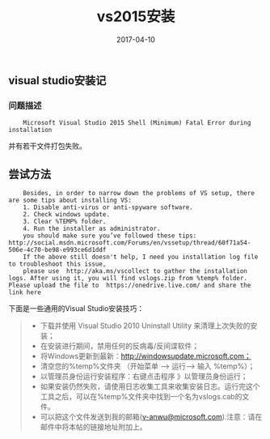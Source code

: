 ﻿---
layout: post
title: "vs2015安装"
date: 2017-04-10
description: "vs2015安装"
categories: c#
tag: [asp.net]
---   


## visual studio安装记
### 问题描述
```
    Microsoft Visual Studio 2015 Shell (Minimum) Fatal Error during installation
```
并有若干文件打包失败。

## 尝试方法
```
    Besides, in order to narrow down the problems of VS setup, there are some tips about installing VS:
    1. Disable anti-virus or anti-spyware software. 
    2. Check windows update.
    3. Clear %TEMP% folder.
    4. Run the installer as administrator.
    you should make sure you’ve followed these tips:  http://social.msdn.microsoft.com/Forums/en/vssetup/thread/60f71a54-506e-4c70-be98-e993ce6d1ddf 
    If the above still doesn't help, I need you installation log file to troubleshoot this issue,
    please use  http://aka.ms/vscollect to gather the installation logs. After using it, you will find vslogs.zip from %temp% folder. Please upload the file to  https://onedrive.live.com/ and share the link here
```

下面是一些通用的Visual Studio安装技巧：

>- 下载并使用 Visual Studio 2010 Uninstall Utility 来清理上次失败的安装；
>- 在安装进行期间，禁用任何的反病毒/反间谍软件；
>- 将Windows更新到最新：http://windowsupdate.microsoft.com；
>- 清空您的%temp%文件夹 （开始菜单 –> 运行–> 输入 %temp%）；
>- 以管理员身份运行安装程序：右键点击程序 》以管理员身份运行；
>- 如果安装仍然失败，请使用日志收集工具来收集安装日志。运行完这个工具之后，可以在%temp%文件夹中找到一个名为vslogs.cab的文件。
>- 可以把这个文件发送到我的邮箱(v-anwu@microsoft.com).注意：请在邮件中将本帖的链接地址附加上。